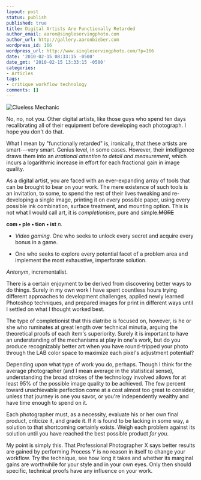```yaml
---
layout: post
status: publish
published: true
title: Digital Artists Are Functionally Retarded
author_email: aaron@singleservingphoto.com
author_url: http://gallery.aaronbieber.com
wordpress_id: 166
wordpress_url: http://www.singleservingphoto.com/?p=166
date: '2010-02-15 08:33:15 -0500'
date_gmt: '2010-02-15 13:33:15 -0500'
categories:
- Articles
tags:
- critique workflow technology
comments: []
---
```


![](/wp-content/uploads/2010/02/ConfusedMechanic-216x300.jpg "Clueless Mechanic")

No, no, not you. Other digital artists, like those guys who spend ten
days recalibrating all of their equipment before developing each
photograph. I hope you don't do that.

What I mean by "functionally retarded" is, ironically, that these
artists are smart---very smart. Genius level, in some cases. However,
their intelligence draws them into an *irrational attention to detail
and measurement*, which incurs a logarithmic increase in effort for
each fractional gain in image quality.

As a digital artist, you are faced with an ever-expanding array of tools
that can be brought to bear on your work. The mere existence of such
tools is an invitation, to some, to spend the rest of their lives
tweaking and re-developing a single image, printing it on every possible
paper, using every possible ink combination, surface treatment, and
mounting option. This is not what I would call art, it is
_completionism_, pure and simple.~~MORE~~

**com • ple • tion • ist** _n._

* _Video gaming._ One who seeks to unlock every secret and acquire every bonus
  in a game.

* One who seeks to explore every potential facet of a problem area and implement
  the most exhaustive, imperforate solution.

_Antonym_, incrementalist.

There is a certain enjoyment to be derived from discovering better ways to do
things. Surely in my own work I have spent countless hours trying different
approaches to development challenges, applied newly learned Photoshop
techniques, and prepared images for print in different ways until I settled on
what I thought worked best.

The type of completionist that this diatribe is focused on, however, is he or
she who ruminates at great length over technical minutia, arguing the
theoretical proofs of each item's superiority. Surely it is important to have an
understanding of the mechanisms at play in one's work, but do you produce
recognizably better art when you have round-tripped your photo through the LAB
color space to maximize each pixel's adjustment potential?

Depending upon what type of work you do, perhaps. Though I think for the average
photographer (and I mean average in the statistical sense), understanding the
broad strokes of the technology involved allows for at least 95% of the possible
image quality to be achieved. The few percent toward unachievable perfection
come at a cost almost too great to consider, unless that journey is one you
savor, or you're independently wealthy and have time enough to spend on it.

Each photographer must, as a necessity, evaluate his or her own final product,
criticize it, and grade it. If it is found to be lacking in some way, a solution
to that shortcoming certainly exists. Weigh each problem against its solution
until you have reached the best possible product _for you_.

My point is simply this. That Professional Photographer X says better results
are gained by performing Process Y is no reason in itself to change your
workflow. Try the technique, see how long it takes and whether its marginal
gains are worthwhile for your style and in your own eyes. Only then should
specific, technical proofs have any influence on your work.
